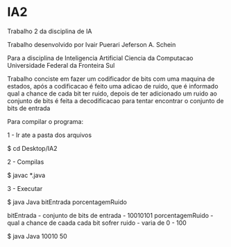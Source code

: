 # IA2
Trabalho 2 da disciplina de IA

Trabalho desenvolvido por 
Ivair Puerari
Jeferson A. Schein

Para a disciplina de Inteligencia Artificial
Ciencia da Computacao 
Universidade Federal da Fronteira Sul

Trabalho conciste em fazer um codificador de bits com uma maquina de estados,
após a codificacao é feito uma adicao de ruido, que é informado qual a chance de cada bit ter ruido,
depois de ter adicionado um ruido ao conjunto de bits
é feita a decodificacao para tentar encontrar o conjunto de bits de entrada

Para compilar o programa:

1 - Ir ate a pasta dos arquivos

$ cd Desktop/IA2

2 - Compilas

$ javac *.java

3 - Executar

$ java Java bitEntrada porcentagemRuido

bitEntrada - conjunto de bits de entrada - 10010101
porcentagemRuido - qual a chance de caada cada bit sofrer ruido - varia de 0 - 100

$ java Java 10010 50
